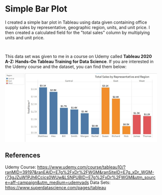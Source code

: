 # Simple Bar Plot
I created a simple bar plot in Tableau using data given containing office supply sales by representative, geographic region, units, and unit price.
I then created a calculated field for the "total sales" column by multiplying units and unit price.

<br/>

This data set was given to me in a course on Udemy called **Tableau 2020 A-Z: Hands-On Tableau Training for Data Science**.
If you are interested in the Udemy course and the dataset, you can find them below:

![Screen Shot](https://github.com/toasted-marshmallow/Tableau-Practice/blob/main/Office_Supplies_Data/bar_plot_sample.jpg)

## References
Udemy Course: https://www.udemy.com/course/tableau10/?ranMID=39197&ranEAID=E7g%2FxDr%2FWGM&ranSiteID=E7g_xDr_WGM-r73gJZuW1PJh6Ccics0WUw&LSNPUBID=E7g%2FxDr%2FWGM&utm_source=aff-campaign&utm_medium=udemyads
Data Sets: https://www.superdatascience.com/pages/tableau
